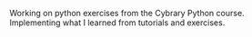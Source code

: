 Working on python exercises from the Cybrary Python course.
Implementing what I learned from tutorials and exercises.
